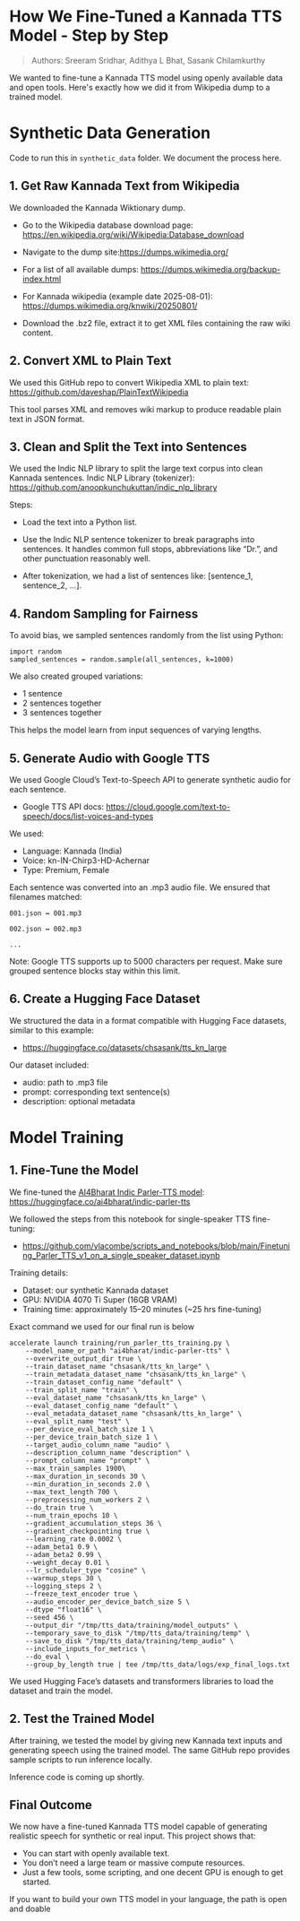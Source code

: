 
# How We Fine-Tuned a Kannada TTS Model - Step by Step

> Authors: Sreeram Sridhar, Adithya L Bhat, Sasank Chilamkurthy

We wanted to fine-tune a Kannada TTS model using openly available data and open tools. Here's exactly how we did it from Wikipedia dump to a trained model.

# Synthetic Data Generation

Code to run this in `synthetic_data` folder. We document the process here.

## 1. Get Raw Kannada Text from Wikipedia

We downloaded the Kannada Wiktionary dump.

-   Go to the Wikipedia database download page: https://en.wikipedia.org/wiki/Wikipedia:Database_download
-   Navigate to the dump site:https://dumps.wikimedia.org/
-   For a list of all available dumps: https://dumps.wikimedia.org/backup-index.html
-   For Kannada wikipedia (example date 2025-08-01): https://dumps.wikimedia.org/knwiki/20250801/
    
-   Download the .bz2 file, extract it to get XML files containing the raw wiki content.
      
    

## 2. Convert XML to Plain Text

We used this GitHub repo to convert Wikipedia XML to plain text: https://github.com/daveshap/PlainTextWikipedia
    
This tool parses XML and removes wiki markup to produce readable plain text in JSON format.

## 3. Clean and Split the Text into Sentences

We used the Indic NLP library to split the large text corpus into clean Kannada sentences. Indic NLP Library (tokenizer): https://github.com/anoopkunchukuttan/indic_nlp_library
    

Steps:

-   Load the text into a Python list.  
      
    
-   Use the Indic NLP sentence tokenizer to break paragraphs into sentences. It handles common full stops, abbreviations like “Dr.”, and other punctuation reasonably well.  
      
    
-   After tokenization, we had a list of sentences like: [sentence_1, sentence_2, ...].
    

## 4. Random Sampling for Fairness

To avoid bias, we sampled sentences randomly from the list using Python:

```
import random
sampled_sentences = random.sample(all_sentences, k=1000)
```
  

We also created grouped variations:

-   1 sentence     
-   2 sentences together  
-   3 sentences together  

This helps the model learn from input sequences of varying lengths.

## 5. Generate Audio with Google TTS

We used Google Cloud’s Text-to-Speech API to generate synthetic audio for each sentence.

-   Google TTS API docs: https://cloud.google.com/text-to-speech/docs/list-voices-and-types
    

We used:

-   Language: Kannada (India)  
-   Voice: kn-IN-Chirp3-HD-Achernar  
-   Type: Premium, Female  
      
Each sentence was converted into an .mp3 audio file. We ensured that filenames matched:

```
001.json ↔ 001.mp3

002.json ↔ 002.mp3

...
```
  

Note: Google TTS supports up to 5000 characters per request. Make sure grouped sentence blocks stay within this limit.

## 6. Create a Hugging Face Dataset

We structured the data in a format compatible with Hugging Face datasets, similar to this example:

-   https://huggingface.co/datasets/chsasank/tts_kn_large
    

Our dataset included:

-   audio: path to .mp3 file      
-   prompt: corresponding text sentence(s)  
-   description: optional metadata  
    
# Model Training


## 1. Fine-Tune the Model

We fine-tuned the [AI4Bharat Indic Parler-TTS model](https://huggingface.co/ai4bharat/indic-parler-tts): https://huggingface.co/ai4bharat/indic-parler-tts
    

We followed the steps from this notebook for single-speaker TTS fine-tuning:

-   https://github.com/ylacombe/scripts_and_notebooks/blob/main/Finetuning_Parler_TTS_v1_on_a_single_speaker_dataset.ipynb
    

Training details:

-   Dataset: our synthetic Kannada dataset  
-   GPU: NVIDIA 4070 Ti Super (16GB VRAM)  
-   Training time: approximately 15–20 minutes (~25 hrs fine-tuning)  

Exact command we used for our final run is below

```
accelerate launch training/run_parler_tts_training.py \
    --model_name_or_path "ai4bharat/indic-parler-tts" \
    --overwrite_output_dir true \
    --train_dataset_name "chsasank/tts_kn_large" \
    --train_metadata_dataset_name "chsasank/tts_kn_large" \
    --train_dataset_config_name "default" \
    --train_split_name "train" \
    --eval_dataset_name "chsasank/tts_kn_large" \
    --eval_dataset_config_name "default" \
    --eval_metadata_dataset_name "chsasank/tts_kn_large" \
    --eval_split_name "test" \
    --per_device_eval_batch_size 1 \
    --per_device_train_batch_size 1 \
    --target_audio_column_name "audio" \
    --description_column_name "description" \
    --prompt_column_name "prompt" \
    --max_train_samples 1900\
    --max_duration_in_seconds 30 \
    --min_duration_in_seconds 2.0 \
    --max_text_length 700 \
    --preprocessing_num_workers 2 \
    --do_train true \
    --num_train_epochs 10 \
    --gradient_accumulation_steps 36 \
    --gradient_checkpointing true \
    --learning_rate 0.0002 \
    --adam_beta1 0.9 \
    --adam_beta2 0.99 \
    --weight_decay 0.01 \
    --lr_scheduler_type "cosine" \
    --warmup_steps 30 \
    --logging_steps 2 \
    --freeze_text_encoder true \
    --audio_encoder_per_device_batch_size 5 \
    --dtype "float16" \
    --seed 456 \
    --output_dir "/tmp/tts_data/training/model_outputs" \
    --temporary_save_to_disk "/tmp/tts_data/training/temp" \
    --save_to_disk "/tmp/tts_data/training/temp_audio" \
    --include_inputs_for_metrics \
    --do_eval \
    --group_by_length true | tee /tmp/tts_data/logs/exp_final_logs.txt
```

We used Hugging Face’s datasets and transformers libraries to load the dataset and train the model.

## 2. Test the Trained Model

After training, we tested the model by giving new Kannada text inputs and generating speech using the trained model. The same GitHub repo provides sample scripts to run inference locally.

Inference code is coming up shortly.

## Final Outcome

We now have a fine-tuned Kannada TTS model capable of generating realistic speech for synthetic or real input. This project shows that:

-   You can start with openly available text.  
-   You don’t need a large team or massive compute resources.
-   Just a few tools, some scripting, and one decent GPU is enough to get started.  
      

If you want to build your own TTS model in your language, the path is open and doable
